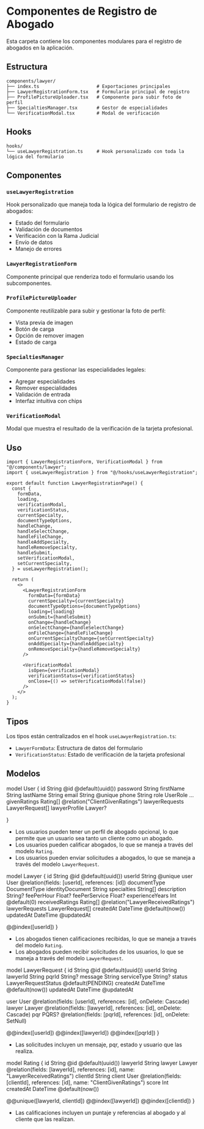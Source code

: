 # Componentes de Registro de Abogado

Esta carpeta contiene los componentes modulares para el registro de abogados en la aplicación.

## Estructura

```
components/lawyer/
├── index.ts                     # Exportaciones principales
├── LawyerRegistrationForm.tsx   # Formulario principal de registro
├── ProfilePictureUploader.tsx   # Componente para subir foto de perfil
├── SpecialtiesManager.tsx       # Gestor de especialidades
└── VerificationModal.tsx        # Modal de verificación
```

## Hooks

```
hooks/
└── useLawyerRegistration.ts     # Hook personalizado con toda la lógica del formulario
```

## Componentes

### `useLawyerRegistration`
Hook personalizado que maneja toda la lógica del formulario de registro de abogados:
- Estado del formulario
- Validación de documentos
- Verificación con la Rama Judicial
- Envío de datos
- Manejo de errores

### `LawyerRegistrationForm`
Componente principal que renderiza todo el formulario usando los subcomponentes.

### `ProfilePictureUploader`
Componente reutilizable para subir y gestionar la foto de perfil:
- Vista previa de imagen
- Botón de carga
- Opción de remover imagen
- Estado de carga

### `SpecialtiesManager`
Componente para gestionar las especialidades legales:
- Agregar especialidades
- Remover especialidades
- Validación de entrada
- Interfaz intuitiva con chips

### `VerificationModal`
Modal que muestra el resultado de la verificación de la tarjeta profesional.

## Uso

```tsx
import { LawyerRegistrationForm, VerificationModal } from "@/components/lawyer";
import { useLawyerRegistration } from "@/hooks/useLawyerRegistration";

export default function LawyerRegistrationPage() {
  const {
    formData,
    loading,
    verificationModal,
    verificationStatus,
    currentSpecialty,
    documentTypeOptions,
    handleChange,
    handleSelectChange,
    handleFileChange,
    handleAddSpecialty,
    handleRemoveSpecialty,
    handleSubmit,
    setVerificationModal,
    setCurrentSpecialty,
  } = useLawyerRegistration();

  return (
    <>
      <LawyerRegistrationForm
        formData={formData}
        currentSpecialty={currentSpecialty}
        documentTypeOptions={documentTypeOptions}
        loading={loading}
        onSubmit={handleSubmit}
        onChange={handleChange}
        onSelectChange={handleSelectChange}
        onFileChange={handleFileChange}
        onCurrentSpecialtyChange={setCurrentSpecialty}
        onAddSpecialty={handleAddSpecialty}
        onRemoveSpecialty={handleRemoveSpecialty}
      />
      
      <VerificationModal
        isOpen={verificationModal}
        verificationStatus={verificationStatus}
        onClose={() => setVerificationModal(false)}
      />
    </>
  );
}
```

## Tipos

Los tipos están centralizados en el hook `useLawyerRegistration.ts`:
- `LawyerFormData`: Estructura de datos del formulario
- `VerificationStatus`: Estado de verificación de la tarjeta profesional


## Modelos 
model User {
  id                String              @id @default(uuid())
  password          String
  firstName         String
  lastName          String
  email             String              @unique
  phone             String
  role              UserRole
  ...
  givenRatings      Rating[]            @relation("ClientGivenRatings")
  lawyerRequests    LawyerRequest[]
  lawyerProfile     Lawyer?   

}

- Los usuarios pueden tener un perfil de abogado opcional, lo que permite que un usuario sea tanto un cliente como un abogado.
- Los usuarios pueden calificar abogados, lo que se maneja a través del modelo `Rating`.
- Los usuarios pueden enviar solicitudes a abogados, lo que se maneja a través del modelo `LawyerRequest`.

model Lawyer {
  id              String     @id @default(uuid())
  userId          String     @unique
  user            User       @relation(fields: [userId], references: [id])
  documentType     DocumentType
  identityDocument String
  specialties     String[]
  description     String?
  feePerHour      Float?
  feePerService   Float?
  experienceYears Int        @default(0)
  receivedRatings Rating[]   @relation("LawyerReceivedRatings")
  lawyerRequests  LawyerRequest[]
  createdAt       DateTime   @default(now())
  updatedAt       DateTime   @updatedAt

  @@index([userId])
}

- Los abogados tienen calificaciones recibidas, lo que se maneja a través del modelo `Rating`.
- Los abogados pueden recibir solicitudes de los usuarios, lo que se maneja a través del modelo `LawyerRequest`.


model LawyerRequest {
  id          String                @id @default(uuid())
  userId      String
  lawyerId    String
  pqrId       String?
  message     String
  serviceType String?
  status      LawyerRequestStatus   @default(PENDING)
  createdAt   DateTime              @default(now())
  updatedAt   DateTime              @updatedAt
  
  user        User                  @relation(fields: [userId], references: [id], onDelete: Cascade)
  lawyer      Lawyer                @relation(fields: [lawyerId], references: [id], onDelete: Cascade)
  pqr         PQRS?                 @relation(fields: [pqrId], references: [id], onDelete: SetNull)

  @@index([userId])
  @@index([lawyerId])
  @@index([pqrId])
}

- Las solicitudes incluyen un mensaje, pqr, estado y usuario que las realiza.

model Rating {
  id         String   @id @default(uuid())
  lawyerId   String
  lawyer     Lawyer   @relation(fields: [lawyerId], references: [id], name: "LawyerReceivedRatings")
  clientId   String
  client    User      @relation(fields: [clientId], references: [id], name: "ClientGivenRatings")
  score      Int      
  createdAt  DateTime @default(now())

  @@unique([lawyerId, clientId])
  @@index([lawyerId])
  @@index([clientId])
}

- Las calificaciones incluyen un puntaje y referencias al abogado y al cliente que las realizan.
